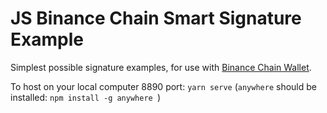 # JS Binance Chain Smart Signature Example

Simplest possible signature examples, for use with [Binance Chain Wallet](https://github.com/binance-chain/js-eth-personal-sign-examples).

To host on your local computer 8890 port: `yarn serve` (`anywhere` should be installed: `npm install -g anywhere
`)